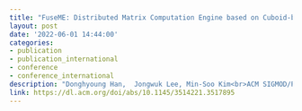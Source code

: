 ```yaml
---
title: "FuseME: Distributed Matrix Computation Engine based on Cuboid-based Fused Operator and Plan Generation"
layout: post
date: '2022-06-01 14:44:00'
categories:
- publication
- publication_international
- conference
- conference_international
description: "Donghyoung Han,  Jongwuk Lee, Min-Soo Kim<br>ACM SIGMOD/PODS International Conference on Management on Data (SIGMOD)<br>Philadelphia, PA, USA, June 12-17, 2022"
link: https://dl.acm.org/doi/abs/10.1145/3514221.3517895
---
```

